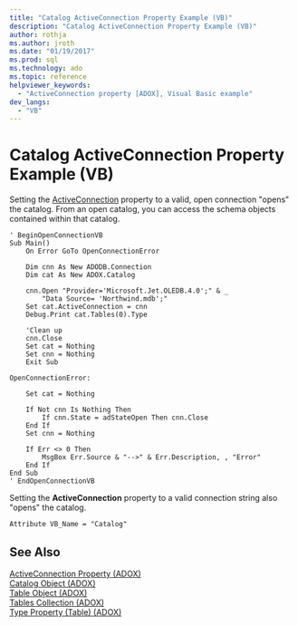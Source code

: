 ```yaml
---
title: "Catalog ActiveConnection Property Example (VB)"
description: "Catalog ActiveConnection Property Example (VB)"
author: rothja
ms.author: jroth
ms.date: "01/19/2017"
ms.prod: sql
ms.technology: ado
ms.topic: reference
helpviewer_keywords:
  - "ActiveConnection property [ADOX], Visual Basic example"
dev_langs:
  - "VB"
---
```

# Catalog ActiveConnection Property Example (VB)
Setting the [ActiveConnection](./activeconnection-property-adox.md) property to a valid, open connection "opens" the catalog. From an open catalog, you can access the schema objects contained within that catalog.  
  
```  
' BeginOpenConnectionVB  
Sub Main()  
    On Error GoTo OpenConnectionError  
  
    Dim cnn As New ADODB.Connection  
    Dim cat As New ADOX.Catalog  
  
    cnn.Open "Provider='Microsoft.Jet.OLEDB.4.0';" & _  
        "Data Source= 'Northwind.mdb';"  
    Set cat.ActiveConnection = cnn  
    Debug.Print cat.Tables(0).Type  
  
    'Clean up  
    cnn.Close  
    Set cat = Nothing  
    Set cnn = Nothing  
    Exit Sub  
  
OpenConnectionError:  
  
    Set cat = Nothing  
  
    If Not cnn Is Nothing Then  
        If cnn.State = adStateOpen Then cnn.Close  
    End If  
    Set cnn = Nothing  
  
    If Err <> 0 Then  
        MsgBox Err.Source & "-->" & Err.Description, , "Error"  
    End If  
End Sub  
' EndOpenConnectionVB  
```  
  
 Setting the **ActiveConnection** property to a valid connection string also "opens" the catalog.  
  
```  
Attribute VB_Name = "Catalog"  
```  
  
## See Also  
 [ActiveConnection Property (ADOX)](./activeconnection-property-adox.md)   
 [Catalog Object (ADOX)](./catalog-object-adox.md)   
 [Table Object (ADOX)](./table-object-adox.md)   
 [Tables Collection (ADOX)](./tables-collection-adox.md)   
 [Type Property (Table) (ADOX)](./type-property-table-adox.md)